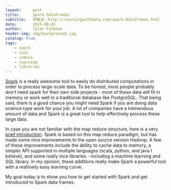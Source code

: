 ```yaml
---
layout:     post
title:      Spark DataFrames
subtitle:   转载自：http://learningwithdata.com/spark-dataframes.html
date:       2015-08-01
author:     Tyler Folkman
header-img: img/background2.jpg
catalog: true
tags:
    - spark
    - tool
    - reduce
    - learning
    - libraries
---
```


[Spark](https://spark.apache.org/) is a really awesome tool to easily do distributed computations in order to process large-scale data. To be honest, most people probably don't need spark for their own side projects - most of these data will fit in memory or work well in a traditional database like PostgreSQL. That being said, there is a good chance you might need Spark if you are doing data science type work for your job. A lot of companies have a tremendous amount of data and Spark is a great tool to help effectively process these large data.

In case you are not familiar with the map reduce structure, here is a very [brief introduction](http://hci.stanford.edu/courses/cs448g/a2/files/map_reduce_tutorial.pdf). Spark is based on this map reduce paradigm, but has made some nice improvements to the open source version Hadoop. A few of these improvements include the ability to cache data to memory, a simpler API supported in multiple languages (scala, python, and java I believe), and some really nice libraries - including a machine learning and SQL library. In my opinion, these additions really make Spark a powerful tool with a realtively easy learning curve.

My goal today is to show you how to get started with Spark and get introduced to Spark data frames.
